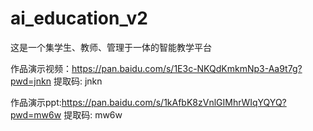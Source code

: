 # ai_education_v2
这是一个集学生、教师、管理于一体的智能教学平台




作品演示视频：https://pan.baidu.com/s/1E3c-NKQdKmkmNp3-Aa9t7g?pwd=jnkn 提取码: jnkn



作品演示ppt:https://pan.baidu.com/s/1kAfbK8zVnlGIMhrWIqYQYQ?pwd=mw6w 提取码: mw6w
